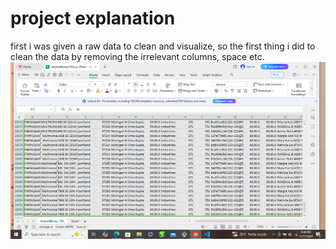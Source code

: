 # project explanation
first i was given a raw data to clean and visualize, so the first thing i did to clean the data by removing the irrelevant columns, space etc.
![before i clean the data](https://github.com/Eunigirl/library_project/blob/main/img/Screenshot%20(20).png) 
